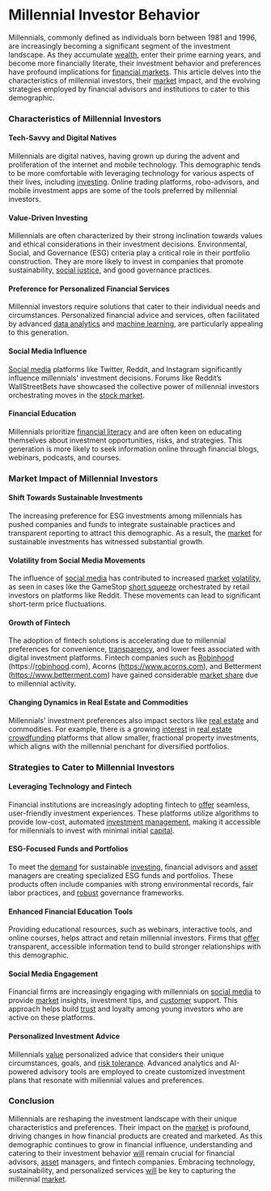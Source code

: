 # Millennial Investor Behavior

Millennials, commonly defined as individuals born between 1981 and 1996, are increasingly becoming a significant segment of the investment landscape. As they accumulate [wealth](../w/wealth.md), enter their prime earning years, and become more financially literate, their investment behavior and preferences have profound implications for [financial markets](../f/financial_market.md). This article delves into the characteristics of millennial investors, their [market](../m/market.md) impact, and the evolving strategies employed by financial advisors and institutions to cater to this demographic.

### Characteristics of Millennial Investors

#### Tech-Savvy and Digital Natives

Millennials are digital natives, having grown up during the advent and proliferation of the internet and mobile technology. This demographic tends to be more comfortable with leveraging technology for various aspects of their lives, including [investing](../i/investing.md). Online trading platforms, robo-advisors, and mobile investment apps are some of the tools preferred by millennial investors.

#### Value-Driven Investing

Millennials are often characterized by their strong inclination towards values and ethical considerations in their investment decisions. Environmental, Social, and Governance (ESG) criteria play a critical role in their portfolio construction. They are more likely to invest in companies that promote sustainability, [social justice](../s/social_justice.md), and good governance practices.

#### Preference for Personalized Financial Services

Millennial investors require solutions that cater to their individual needs and circumstances. Personalized financial advice and services, often facilitated by advanced [data analytics](../d/data_analytics.md) and [machine learning](../m/machine_learning.md), are particularly appealing to this generation.

#### Social Media Influence

[Social media](../s/social_media.md) platforms like Twitter, Reddit, and Instagram significantly influence millennials' investment decisions. Forums like Reddit’s WallStreetBets have showcased the collective power of millennial investors orchestrating moves in the [stock market](../s/stock_market.md).

#### Financial Education

Millennials prioritize [financial literacy](../f/financial_literacy.md) and are often keen on educating themselves about investment opportunities, risks, and strategies. This generation is more likely to seek information online through financial blogs, webinars, podcasts, and courses.

### Market Impact of Millennial Investors

#### Shift Towards Sustainable Investments

The increasing preference for ESG investments among millennials has pushed companies and funds to integrate sustainable practices and transparent reporting to attract this demographic. As a result, the [market](../m/market.md) for sustainable investments has witnessed substantial growth.

#### Volatility from Social Media Movements

The influence of [social media](../s/social_media.md) has contributed to increased [market](../m/market.md) [volatility](../v/volatility.md), as seen in cases like the GameStop [short squeeze](../s/short_squeeze.md) orchestrated by retail investors on platforms like Reddit. These movements can lead to significant short-term price fluctuations.

#### Growth of Fintech

The adoption of fintech solutions is accelerating due to millennial preferences for convenience, [transparency](../t/transparency.md), and lower fees associated with digital investment platforms. Fintech companies such as [Robinhood](../r/robinhood.md) (https://[robinhood](../r/robinhood.md).com), Acorns (https://www.acorns.com), and Betterment (https://www.betterment.com) have gained considerable [market share](../m/market_share.md) due to millennial activity.

#### Changing Dynamics in Real Estate and Commodities

Millennials' investment preferences also impact sectors like [real estate](../r/real_estate.md) and commodities. For example, there is a growing [interest](../i/interest.md) in [real estate](../r/real_estate.md) [crowdfunding](../c/crowdfunding.md) platforms that allow smaller, fractional property investments, which aligns with the millennial penchant for diversified portfolios.

### Strategies to Cater to Millennial Investors

#### Leveraging Technology and Fintech

Financial institutions are increasingly adopting fintech to [offer](../o/offer.md) seamless, user-friendly investment experiences. These platforms utilize algorithms to provide low-cost, automated [investment management](../i/investment_management.md), making it accessible for millennials to invest with minimal initial [capital](../c/capital.md).

#### ESG-Focused Funds and Portfolios

To meet the [demand](../d/demand.md) for sustainable [investing](../i/investing.md), financial advisors and [asset](../a/asset.md) managers are creating specialized ESG funds and portfolios. These products often include companies with strong environmental records, fair labor practices, and [robust](../r/robust.md) governance frameworks.

#### Enhanced Financial Education Tools

Providing educational resources, such as webinars, interactive tools, and online courses, helps attract and retain millennial investors. Firms that [offer](../o/offer.md) transparent, accessible information tend to build stronger relationships with this demographic.

#### Social Media Engagement

Financial firms are increasingly engaging with millennials on [social media](../s/social_media.md) to provide [market](../m/market.md) insights, investment tips, and [customer](../c/customer.md) support. This approach helps build [trust](../t/trust.md) and loyalty among young investors who are active on these platforms.

#### Personalized Investment Advice

Millennials [value](../v/value.md) personalized advice that considers their unique circumstances, goals, and [risk tolerance](../r/risk_tolerance.md). Advanced analytics and AI-powered advisory tools are employed to create customized investment plans that resonate with millennial values and preferences.

### Conclusion

Millennials are reshaping the investment landscape with their unique characteristics and preferences. Their impact on the [market](../m/market.md) is profound, driving changes in how financial products are created and marketed. As this demographic continues to grow in financial influence, understanding and catering to their investment behavior [will](../w/will.md) remain crucial for financial advisors, [asset](../a/asset.md) managers, and fintech companies. Embracing technology, sustainability, and personalized services [will](../w/will.md) be key to capturing the millennial [market](../m/market.md).